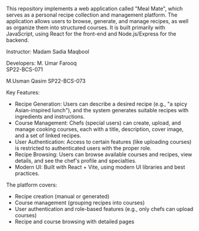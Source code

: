 This repository implements a web application called "Meal Mate", which serves as a personal recipe collection and management platform. 
The application allows users to browse, generate, and manage recipes, as well as organize them into structured courses. It is built 
primarily with JavaScript, using React for the front-end and Node.js/Express for the backend. 

Instructor: Madam Sadia Maqbool

Developers:
M. Umar Farooq                
SP22-BCS-071

M.Usman Qasim
SP22-BCS-073

Key Features:
- Recipe Generation: Users can describe a desired recipe (e.g., "a spicy Asian-inspired lunch"), and the system generates suitable recipes with ingredients and instructions.
- Course Management: Chefs (special users) can create, upload, and manage cooking courses, each with a title, description, cover image, and a set of linked recipes.
- User Authentication: Access to certain features (like uploading courses) is restricted to authenticated users with the proper role.
- Recipe Browsing: Users can browse available courses and recipes, view details, and see the chef's profile and specialties.
- Modern UI: Built with React + Vite, using modern UI libraries and best practices.

The platform covers:
- Recipe creation (manual or generated)
- Course management (grouping recipes into courses)
- User authentication and role-based features (e.g., only chefs can upload courses)
- Recipe and course browsing with detailed pages
